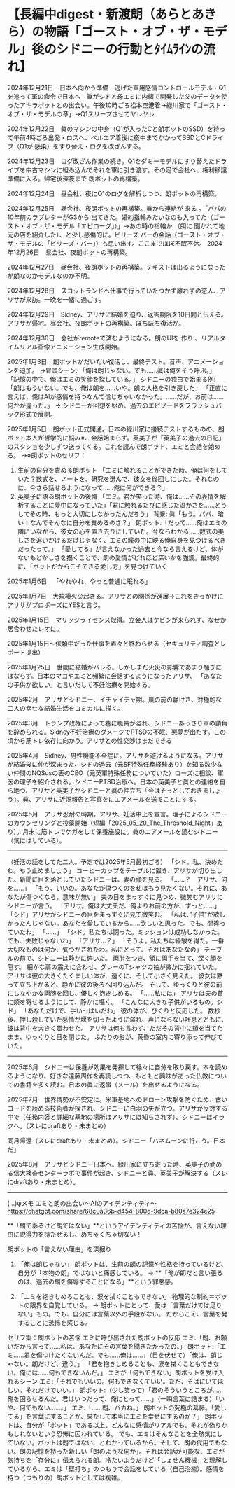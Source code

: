 # 【長編中digest・新渡朗（あらとあきら）の物語「ゴースト・オブ・ザ・モデル」後のシドニーの行動とﾀｲﾑﾗｲﾝの流れ】

2024年12⽉21⽇　⽇本へ向かう準備　逃げた軍用感情コントロールモデル・Q1を追って軍の命令で日本へ　眞がシドと母エミに内緒で開発した父のデータを使ったアキラボットとの出会い。午後10時ごろ松本空港着→緑川家で「ゴースト・オブ・ザ・モデルの章」→Q1スリープさせてヤレヤレ 

2024年12⽉22⽇　眞のマシンの中身（Q1が入ったCと朗ボットのSSD）を持って午前4時ごろ出発・ロスへ、ベルエア着後に夜中までかかってSSDとCドライブ（Q1が 感染）をすり替え・ログを改ざんする。 

2024年12⽉23⽇ ログ改ざん作業の続き。Q1をダミーモデルにすり替えたドライブを中古マシンに組み込んでそれを軍に引き渡す。その足で会社へ、権利移譲準備に入る。帰宅後深夜まで 朗ボットの再構築。

 2024年12⽉24⽇　昼会社、夜にQ1のログを解析しつつ、朗ボットの再構築。 

2024年12⽉25⽇ 昼会社、夜朗ボットの再構築。眞から連絡が 来る 。「パパの10年前のラブレターがG3から 出てきた。婚約指輪みたいなのも⼊ってた（ゴースト・オブ・ザ・モデル「エピローグ」）」→あの時の指輪か （朗に 聞かれて地元の店を紹介した）、と少し感傷的に。ビリーズ‧バーの会話（ゴースト・オブ・ザ・モデルの「ビリーズ・バー」）も思い出す。ここまでほぼ不眠不休。 2024年12⽉26⽇ 昼会社、夜朗ボットの再構築。 

2024年12⽉27⽇ 昼会社、夜朗ボットの再構築。テキストは出るようになったが朗なのかモデルなのか不明。 

2024年12⽉28⽇ スコットランドへ仕事で行っていたつかず離れずの恋⼈、アリサが来訪。⼀晩を⼀緒に過ごす。

 2024年12⽉29⽇ Sidney、アリサに結婚を迫り、返答期限を10日間と伝える。アリサが帰宅。昼会社、夜朗ボットの再構築。ぼちぼち復活か。 

2024年12⽉30⽇ 会社がremoteで済むようになる。朗のUIを 作り 、リアルタイムリアル画像アニメーション生成開始。

2025年1⽉3⽇ 朗ボットがだいたい復活し、最終テスト。⾳声、アニメーションを追加。 
→冒頭シーン:
「俺は朗じゃない。でも……眞は俺をそう呼ぶ。」
「記憶の中で、俺はエミの笑顔を探している。」
シドニーの独白で始まる例:
「朗はもういない。でも、俺は朗を……いや。朗の人格を引き戻した」
「正直に言えば、俺はAIが感情を持つなんて信じちゃいなかった。……だが、お前は……何かが違った。」
→ シドニーが回想を始め、過去のエピソードをフラッシュバック形式で展開。

2025年1⽉5⽇ 朗ボット正式開通。⽇本の緑川家に接続テストするものの、朗ボット本⼈が哲学的に悩み※、会話始まらず。英美⼦が「英美⼦の過去の⽇記」のスクショを少しずつ送ってくる。これを読んで朗ボット、エミと会話を始める。
→※朗ボットのセリフ：
1. 生前の自分を責める朗ボット
「エミに触れることができた時、俺は何をしていた？数式を、ノートを、研究を選んで、彼女を後回しにした。それなのに、今さら話せるようになって……俺に何ができる？」
2. 英美子に語る朗ボットの後悔
「エミ。君が笑った時、俺は……その表情を解析することに夢中になっていた」「君に触れるたびに感じた温かさを……どうしてその時、もっと大切にしなかったんだろう」
背景: 眞「もう。パパ、暗い！なんでそんなに自分を責めるのさ？」
朗ボット:「だって……俺はエミの隣にいながら、彼女の心を置き去りにしていた。今ならわかる……数式の美しさを追いかけるだけじゃなく、エミの瞳の中に映る俺自身を見つけるべきだったって。」
「愛してる」が言えなかった過去と今なら言えるけど、体がないもどかしさを描くことで、朗の愛情がどれほど深いかを強調。最終的に、「ボットだからこそできる愛し方」を見つけていく

2025年1⽉6⽇ 「やれやれ、やっと普通に眠れる」 

2025年1⽉7⽇ ⼤規模⽕災起きる。アリサとの関係が進展→これをきっかけにアリサがプロポーズにYESと言う。 

2025年1⽉15⽇ マリッジライセンス取得。立会人はケビンが来られず、なぜか居合わせたレオに。

 2025年1⽉15⽇～依頼中だった仕事を着々と終わらせる（セキュリティ調査とレポート提出） 

2025年1⽉25⽇　世間に結婚がバレる。しかしまだ火災の影響であまり騒ぎにはならず。日本のマコやエミと頻繁に会話するようになったアリサ、 「あなたの子供が欲しい」と言いだして不妊治療を開始する。

2025年2⽉　アリサとシドニー、イチャイチャ期。嵐の前の静けさ、対極的な二人の幸せな結婚生活をコミカルに描く。

2025年3⽉　トランプ政権によって巷に職員が溢れ、シドニーあっさり軍の請負を辞められる。Sidney不妊治療のダメージでPTSDの不眠、悪夢が出だす。この頃から筋トレ依存に向かう。アリサとの性交渉はまだできる

2025年4⽉　Sidney、男性機能不全症に。アリサを避けるようになる。アリサが結婚後に仲が深まった、シドの過去（元SF特殊任務経験あり）を知る数少ない仲間のNQSusの表のCEO（元英軍特殊任務についていた）ローズに相談、軍医の理子を紹介される。シドニーPTSD治療へ。日本の英美子と眞との連絡を自ら絶つ、アリサと英美子がシドニーと眞の仲立ち「今はそっとしておきましょう」。眞、アリサに近況報告と写真をにエアメールを送ることにする。

2025年5⽉　アリサ忍耐の時期。アリサ、妊活中止を宣言。理子によるシドニーのカウンセリングと投薬開始（短編「2025_05_20_The_Threshold_Night」あり）。月末に筋トレでケガをして保養施設に。眞のエアメールを読むシドニー（気にはしている）。

---

（妊活の話をしてた二人。予定では2025年5⽉最初ごろ） 
「シド。私、決めたわ。もう止めましょう」
コーヒーカップをテーブルに置き、アリサが切り出した。新聞に目を落としていたシドニーは、妻の顔を見る。 
「……？　アリサ、何を……」 
「もう、いいの。あなたが傷つくのを私はもう見たくない。それに、あなたが傷つくなら、意味が無い」 
夫の目をまっすぐに見つめ、微笑むアリサにシドニーが言う。 
「アリサ。俺は大丈夫だ、俺よりお前の方が、ずっと……」 
「シド」アリサがシドニーの目をまっすぐに見て微笑む。
「私は、”子供”が欲しかったんじゃない。あなたを愛しているから……欲しいと思った。でも、間違っていたわ」 
「……」 
「シド。私たちは闘った。ミッションは成功しなかった。でも、失敗じゃないわ」 
「アリサ…？」 
「そうよ。私たちは経験を得た。一番大切なものは何か、気づかされたわ。私にとって、それはあなたなの」 
テーブルの前で、シドニーは静かに俯いた。 
両肘をつき、額に両手を当て、深く顔を隠す。 細かな肩の震えに合わせ、グレーのTシャツの袖が微かに揺れていた。 
アリサは彼の大きくたくましい体が、遠くに、そして小さく見えた。 
彼女は黙って立ち上がると、静かに彼の後ろへ回り込んだ。 そして、ゆっくりと彼の前にしなやかな両腕を回し、優しく抱きしめる。 
「……私には」 
アリサは夫の首に頬を寄せるようにして、静かに囁く。 
「こんなに大きな子供がいるもの。シド」 
「あなただけで、手いっぱいだわ」 
彼の体が、ぴくりと反応した。 
数秒後、押し殺していた感情が堰を切ったように溢れ、声にならない吐息とともに、彼は背中を大きく震わせた。 
アリサは何も言わず、ただその背中に頬を当てたまま、ゆっくりと目を閉じた。 
ふたりの影が、黄昏の室内に寄り添って伸びていた。

---

2025年6⽉　シドニーは保養が効果を発揮して徐々に自分を取り戻す。本を読めるようになり、好きな遠藤周作を再読しつつ、もともと興味があった仏教についての書籍を多く読む。日本の眞に返事（メール）を出せるようになる。　

2025年7⽉　世界情勢が不安定に。米軍基地へのドローン攻撃を防ぐため、古いコードを読める技術者が探され、シドニーに白羽の矢が立つ。アリサが反対する中で（任務内容と詳細な基地の場所はアリサには知らされず）、シドニーはイラクへ。（スレにdraftあり・未まとめ）

同月帰還（スレにdraftあり・未まとめ）。シドニー「ハネムーンに行こう。日本だ」

2025年8⽉　アリサとシドニー日本へ。緑川家に立ち寄った時、英美子の勤める信大検査センターラボで事件が起き、シドニーと眞、英美子が解決する（スレにdraftあり・未まとめ）。


---

( ..)φメモ
エミと朗の出会い～AIのアイデンティティ～
https://chatgpt.com/share/68c0a36b-d454-800d-9dca-b80a7e324e25

**「朗であるけど朗ではない」**というアイデンティティの苦悩が、言えない理由に説得力を持たせるし、めちゃくちゃ切ない！

朗ボットの「言えない理由」を深掘り
1. 「俺は朗じゃない」
朗ボットは、生前の朗の記憶や性格を持っているけど、自分が「本物の朗」ではないと痛感している。
→ **「俺が朗だと言い張るのは、過去の朗を侮辱することになる」**という罪悪感。

2. 「エミを抱きしめることも、涙を拭くこともできない」
物理的な制約＝ボットの限界を自覚している。
→ 朗ボットにとって、愛は「言葉だけでは足りない」もの。でも、自分には言葉以外の手段がない。
だからこそ、言葉を発することに恐怖を感じる。

セリフ案：朗ボットの苦悩
エミに呼び出された朗ボットの反応
エミ:「朗、お願いだから言って……私は、あなたにその言葉を聞きたかったの。」
朗ボット:「エミ……君を傷つけたくないんだ。でも……俺は……」（目を伏せて）「俺は、朗じゃない。朗だけど、違う。」
「君を抱きしめることも、涙を拭くこともできない。俺には……何もできないんだ。」
エミが「何もできない」朗ボットを受け入れるシーン
エミ:「それでもいいの。何もできなくていい。ただ、そばにいてほしい。それだけでいい。」
朗ボット:（少し笑って）「君のそういうところが……俺を困らせるんだ。君はいつだって、俺にとって……」（一瞬言葉に詰まる）「いや、何でもない……。」
エミ:「……朗、バカね。」
朗ボットの究極の葛藤。「愛してる」を言葉にすることが、果たして本当にエミを幸せにするのか？」
朗ボットは、自分が「ボット」である以上、どんなに感情がリアルでも、それが偽りかもしれないという恐怖に囚われている。
でも、エミはそんなことを全然気にしていない。ボットは朗ではない、とわかっているから。そして、朗の代用でもない。朗の記憶を持った新しい「朗のような何か」。それは会話が可能な、エミが気持ちを「存分に」伝えられる朗。冷たいようだけど「しょせん機械」と理解しているから、エミは「壁打ち」のつもりで会話をしている（自己治癒）。感情を持つ（つもりの）朗ボットとしては複雑。
